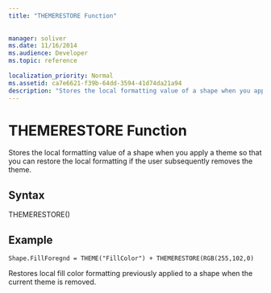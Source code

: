 ```yaml
---
title: "THEMERESTORE Function"
 
 
manager: soliver
ms.date: 11/16/2014
ms.audience: Developer
ms.topic: reference
 
localization_priority: Normal
ms.assetid: ca7e6621-f39b-64dd-3594-41d74da21a94
description: "Stores the local formatting value of a shape when you apply a theme so that you can restore the local formatting if the user subsequently removes the theme."
---
```


# THEMERESTORE Function

Stores the local formatting value of a shape when you apply a theme so that you can restore the local formatting if the user subsequently removes the theme.
  
## Syntax

THEMERESTORE()
  
## Example

```
Shape.FillForegnd = THEME("FillColor") + THEMERESTORE(RGB(255,102,0)
```

Restores local fill color formatting previously applied to a shape when the current theme is removed.
  

